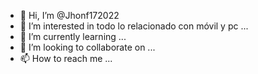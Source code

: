 - 👋 Hi, I’m @Jhonf172022
- 👀 I’m interested in todo lo relacionado con móvil y pc  ...
- 🌱 I’m currently learning ...
- 💞️ I’m looking to collaborate on ...
- 📫 How to reach me ...

<!---
Jhonf172022/Jhonf172022 is a ✨ special ✨ repository because its `README.md` (this file) appears on your GitHub profile.
You can click the Preview link to take a look at your changes.
--->
